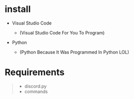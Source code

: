 
# install
- Visual Studio Code
  - (Visual Studio Code For You To Program)

- Python
  - (Python Because It Was Programmed In Python LOL)

# Requirements
>- discord.py
>- commands
